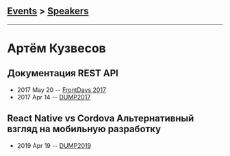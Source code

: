 ## [Events](../README.md) > [Speakers](../speakers.md)
---

# Артём Кузвесов

## Документация REST API
- 2017 May 20 -- [FrontDays 2017](https://youtu.be/MMgYJucTkjU)    
- 2017 Apr 14 -- [DUMP2017](https://www.youtube.com/watch?v=zXipJqeetHM)    
## React Native vs Cordova Альтернативный взгляд на мобильную разработку
- 2019 Apr 19 -- [DUMP2019](https://www.youtube.com/watch?v=sNjef7hhd1o)    

